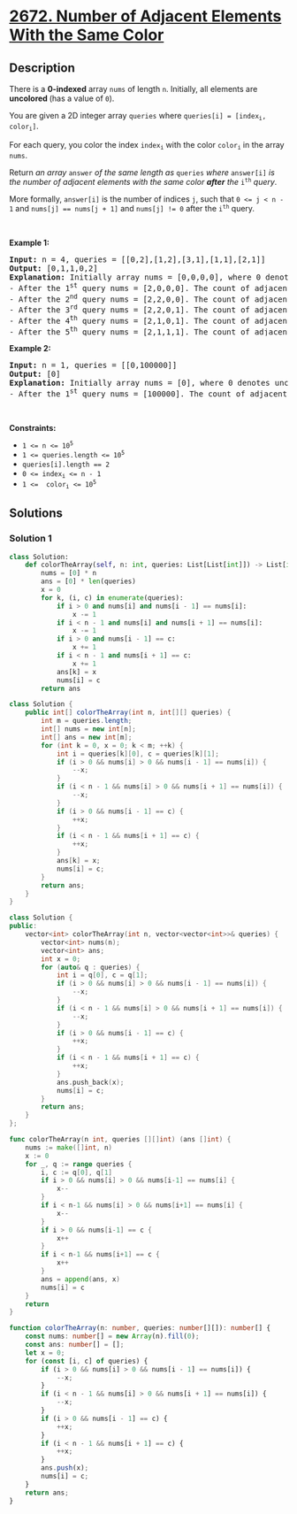 # [2672. Number of Adjacent Elements With the Same Color](https://leetcode.com/problems/number-of-adjacent-elements-with-the-same-color)


## Description

<p>There is a <strong>0-indexed</strong> array <code>nums</code> of length <code>n</code>. Initially, all elements are <strong>uncolored </strong>(has a value of <code>0</code>).</p>

<p>You are given a 2D integer array <code>queries</code> where <code>queries[i] = [index<sub>i</sub>, color<sub>i</sub>]</code>.</p>

<p>For each query, you color the index <code>index<sub>i</sub></code> with the color <code>color<sub>i</sub></code> in the array <code>nums</code>.</p>

<p>Return <em>an array </em><code>answer</code><em> of the same length as </em><code>queries</code><em> where </em><code>answer[i]</code><em> is the number of adjacent elements with the same color <strong>after</strong> the </em><code>i<sup>th</sup></code><em> query</em>.</p>

<p>More formally, <code>answer[i]</code> is the number of indices <code>j</code>, such that <code>0 &lt;= j &lt; n - 1</code> and <code>nums[j] == nums[j + 1]</code> and <code>nums[j] != 0</code> after the <code>i<sup>th</sup></code> query.</p>

<p>&nbsp;</p>
<p><strong class="example">Example 1:</strong></p>

<pre>
<strong>Input:</strong> n = 4, queries = [[0,2],[1,2],[3,1],[1,1],[2,1]]
<strong>Output:</strong> [0,1,1,0,2]
<strong>Explanation:</strong> Initially array nums = [0,0,0,0], where 0 denotes uncolored elements of the array.
- After the 1<sup>st</sup> query nums = [2,0,0,0]. The count of adjacent elements with the same color is 0.
- After the 2<sup>nd</sup> query nums = [2,2,0,0]. The count of adjacent elements with the same color is 1.
- After the 3<sup>rd</sup>&nbsp;query nums = [2,2,0,1]. The count of adjacent elements with the same color is 1.
- After the 4<sup>th</sup>&nbsp;query nums = [2,1,0,1]. The count of adjacent elements with the same color is 0.
- After the 5<sup>th</sup>&nbsp;query nums = [2,1,1,1]. The count of adjacent elements with the same color is 2.
</pre>

<p><strong class="example">Example 2:</strong></p>

<pre>
<strong>Input:</strong> n = 1, queries = [[0,100000]]
<strong>Output:</strong> [0]
<strong>Explanation:</strong> Initially array nums = [0], where 0 denotes uncolored elements of the array.
- After the 1<sup>st</sup> query nums = [100000]. The count of adjacent elements with the same color is 0.
</pre>

<p>&nbsp;</p>
<p><strong>Constraints:</strong></p>

<ul>
	<li><code>1 &lt;= n &lt;= 10<sup>5</sup></code></li>
	<li><code>1 &lt;= queries.length &lt;= 10<sup>5</sup></code></li>
	<li><code>queries[i].length&nbsp;== 2</code></li>
	<li><code>0 &lt;= index<sub>i</sub>&nbsp;&lt;= n - 1</code></li>
	<li><code>1 &lt;=&nbsp; color<sub>i</sub>&nbsp;&lt;= 10<sup>5</sup></code></li>
</ul>

## Solutions

### Solution 1

<!-- tabs:start -->

```python
class Solution:
    def colorTheArray(self, n: int, queries: List[List[int]]) -> List[int]:
        nums = [0] * n
        ans = [0] * len(queries)
        x = 0
        for k, (i, c) in enumerate(queries):
            if i > 0 and nums[i] and nums[i - 1] == nums[i]:
                x -= 1
            if i < n - 1 and nums[i] and nums[i + 1] == nums[i]:
                x -= 1
            if i > 0 and nums[i - 1] == c:
                x += 1
            if i < n - 1 and nums[i + 1] == c:
                x += 1
            ans[k] = x
            nums[i] = c
        return ans
```

```java
class Solution {
    public int[] colorTheArray(int n, int[][] queries) {
        int m = queries.length;
        int[] nums = new int[n];
        int[] ans = new int[m];
        for (int k = 0, x = 0; k < m; ++k) {
            int i = queries[k][0], c = queries[k][1];
            if (i > 0 && nums[i] > 0 && nums[i - 1] == nums[i]) {
                --x;
            }
            if (i < n - 1 && nums[i] > 0 && nums[i + 1] == nums[i]) {
                --x;
            }
            if (i > 0 && nums[i - 1] == c) {
                ++x;
            }
            if (i < n - 1 && nums[i + 1] == c) {
                ++x;
            }
            ans[k] = x;
            nums[i] = c;
        }
        return ans;
    }
}
```

```cpp
class Solution {
public:
    vector<int> colorTheArray(int n, vector<vector<int>>& queries) {
        vector<int> nums(n);
        vector<int> ans;
        int x = 0;
        for (auto& q : queries) {
            int i = q[0], c = q[1];
            if (i > 0 && nums[i] > 0 && nums[i - 1] == nums[i]) {
                --x;
            }
            if (i < n - 1 && nums[i] > 0 && nums[i + 1] == nums[i]) {
                --x;
            }
            if (i > 0 && nums[i - 1] == c) {
                ++x;
            }
            if (i < n - 1 && nums[i + 1] == c) {
                ++x;
            }
            ans.push_back(x);
            nums[i] = c;
        }
        return ans;
    }
};
```

```go
func colorTheArray(n int, queries [][]int) (ans []int) {
	nums := make([]int, n)
	x := 0
	for _, q := range queries {
		i, c := q[0], q[1]
		if i > 0 && nums[i] > 0 && nums[i-1] == nums[i] {
			x--
		}
		if i < n-1 && nums[i] > 0 && nums[i+1] == nums[i] {
			x--
		}
		if i > 0 && nums[i-1] == c {
			x++
		}
		if i < n-1 && nums[i+1] == c {
			x++
		}
		ans = append(ans, x)
		nums[i] = c
	}
	return
}
```

```ts
function colorTheArray(n: number, queries: number[][]): number[] {
    const nums: number[] = new Array(n).fill(0);
    const ans: number[] = [];
    let x = 0;
    for (const [i, c] of queries) {
        if (i > 0 && nums[i] > 0 && nums[i - 1] == nums[i]) {
            --x;
        }
        if (i < n - 1 && nums[i] > 0 && nums[i + 1] == nums[i]) {
            --x;
        }
        if (i > 0 && nums[i - 1] == c) {
            ++x;
        }
        if (i < n - 1 && nums[i + 1] == c) {
            ++x;
        }
        ans.push(x);
        nums[i] = c;
    }
    return ans;
}
```

<!-- tabs:end -->

<!-- end -->
